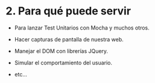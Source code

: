 # 2. Para qué puede servir

* Para lanzar Test Unitarios con Mocha y muchos otros.

* Hacer capturas de pantalla de nuestra web.

* Manejar el DOM con librerías JQuery.

* Simular el comportamiento del usuario.

* etc...
